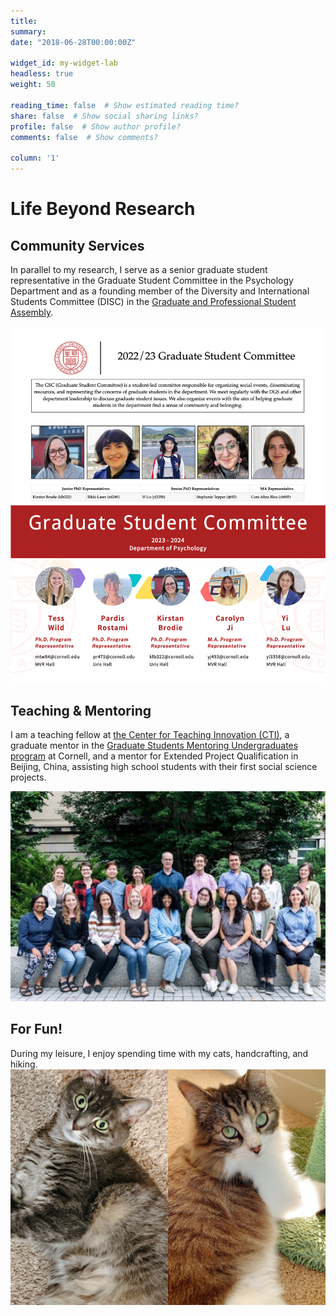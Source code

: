 ```yaml
---
title: 
summary: 
date: "2018-06-28T00:00:00Z"

widget_id: my-widget-lab
headless: true
weight: 50

reading_time: false  # Show estimated reading time?
share: false  # Show social sharing links?
profile: false  # Show author profile?
comments: false  # Show comments?

column: '1'
---
```

# Life Beyond Research
## Community Services
In parallel to my research, I serve as a senior graduate student representative in the Graduate Student Committee in the Psychology Department and as a founding member of the Diversity and International Students Committee (DISC) in the [Graduate and Professional Student Assembly](https://assembly.cornell.edu/shared-governance-cornell/graduate-and-professional-student-assembly).

![](GSC.png)



## Teaching & Mentoring

I am a teaching fellow at [the Center for Teaching Innovation (CTI)](https://teaching.cornell.edu/grants-awards/graduate-students-postdoctoral-fellows), a graduate mentor in the [Graduate Students Mentoring Undergraduates program](https://oadi.cornell.edu/signature-programs/graduate-students-mentoring-undergraduates) at Cornell, and a mentor for Extended Project Qualification in Beijing, China, assisting high school students with their first social science projects. 

 ![](CTI.JPG "2023-24 CTI Teaching Fellows")

## For Fun!
During my leisure, I enjoy spending time with my cats, handcrafting, and hiking. 
 ![](cats.jpg "My fellow pack members!")
